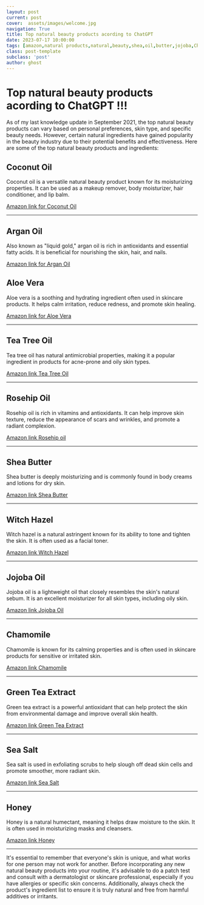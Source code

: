 ```yaml
---
layout: post
current: post
cover:  assets/images/welcome.jpg
navigation: True
title: Top natural beauty products acording to ChatGPT 
date: 2023-07-17 10:00:00
tags: [amazon,natural products,natural,beauty,shea,oil,butter,jojoba,Chamomile,Argan ,Coconut ,chatgpt,chat gpt, chat-gpt]
class: post-template
subclass: 'post'
author: ghost
---
```

# Top natural beauty products acording to ChatGPT  !!!
As of my last knowledge update in September 2021, the top natural beauty products can vary based on personal preferences, skin type, and specific beauty needs. However, certain natural ingredients have gained popularity in the beauty industry due to their potential benefits and effectiveness. Here are some of the top natural beauty products and ingredients:

## Coconut Oil
Coconut oil is a versatile natural beauty product known for its moisturizing properties. It can be used as a makeup remover, body moisturizer, hair conditioner, and lip balm.

[Amazon link for Coconut Oil](https://amzn.to/46Yl6Wl)

----------------------


## Argan Oil
Also known as "liquid gold," argan oil is rich in antioxidants and essential fatty acids. It is beneficial for nourishing the skin, hair, and nails.


[Amazon link for Argan Oil](https://amzn.to/43EIlSs)



## Aloe Vera
Aloe vera is a soothing and hydrating ingredient often used in skincare products. It helps calm irritation, reduce redness, and promote skin healing.


[Amazon link for Aloe Vera](https://amzn.to/43HSYDO)



----------------------


## Tea Tree Oil
Tea tree oil has natural antimicrobial properties, making it a popular ingredient in products for acne-prone and oily skin types.

[Amazon link Tea Tree Oil](https://amzn.to/3Q9fX7F)

----------------------

## Rosehip Oil
Rosehip oil is rich in vitamins and antioxidants. It can help improve skin texture, reduce the appearance of scars and wrinkles, and promote a radiant complexion.

[Amazon link Rosehip oil ](https://amzn.to/44Xy98w)

----------------------

## Shea Butter
Shea butter is deeply moisturizing and is commonly found in body creams and lotions for dry skin.

[Amazon link Shea Butter ](https://amzn.to/454ClUd)

-----------------


## Witch Hazel
Witch hazel is a natural astringent known for its ability to tone and tighten the skin. It is often used as a facial toner.

[Amazon link Witch Hazel](https://amzn.to/3rHFqLx)

----------------------

## Jojoba Oil
Jojoba oil is a lightweight oil that closely resembles the skin's natural sebum. It is an excellent moisturizer for all skin types, including oily skin.

[Amazon link Jojoba Oil](https://amzn.to/3Qig1Cp)

----------------------

## Chamomile
Chamomile is known for its calming properties and is often used in skincare products for sensitive or irritated skin.

[Amazon link Chamomile](https://amzn.to/3rK5Qw4)

----------------------

## Green Tea Extract
Green tea extract is a powerful antioxidant that can help protect the skin from environmental damage and improve overall skin health.

[Amazon link Green Tea Extract ](https://amzn.to/3O7hfh0)

----------------------

## Sea Salt
Sea salt is used in exfoliating scrubs to help slough off dead skin cells and promote smoother, more radiant skin.

[Amazon link Sea Salt ](https://amzn.to/3rDWRMJ)

----------------------

## Honey 
Honey is a natural humectant, meaning it helps draw moisture to the skin. It is often used in moisturizing masks and cleansers.

[Amazon link Honey ](https://amzn.to/3DqIQ7Y)

---------------- 

It's essential to remember that everyone's skin is unique, and what works for one person may not work for another. Before incorporating any new natural beauty products into your routine, it's advisable to do a patch test and consult with a dermatologist or skincare professional, especially if you have allergies or specific skin concerns. Additionally, always check the product's ingredient list to ensure it is truly natural and free from harmful additives or irritants.




